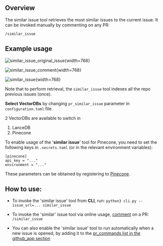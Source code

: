 ## Overview
The similar issue tool retrieves the most similar issues to the current issue.
It can be invoked manually by commenting on any PR:
```
/similar_issue
```


## Example usage

![similar_issue_original_issue](https://codium.ai/images/ai_pr_agent/similar_issue_original_issue.png){width=768}

![similar_issue_comment](https://codium.ai/images/ai_pr_agent/similar_issue_comment.png){width=768}

![similar_issue](https://codium.ai/images/ai_pr_agent/similar_issue.png){width=768}

Note that to perform retrieval, the `similar_issue` tool indexes all the repo previous issues (once).


**Select VectorDBs** by changing `pr_similar_issue` parameter in `configuration.toml` file 

2 VectorDBs are available to switch in
1. LanceDB
2. Pinecone

To enable usage of the '**similar issue**' tool for Pinecone, you need to set the following keys in `.secrets.toml` (or in the relevant environment variables):

```
[pinecone]
api_key = "..."
environment = "..."
```
These parameters can be obtained by registering to [Pinecone](https://app.pinecone.io/?sessionType=signup/).


## How to use:
- To invoke the 'similar issue' tool from **CLI**, run:
`python3 cli.py --issue_url=... similar_issue`

- To invoke the 'similar' issue tool via online usage, [comment](https://github.com/Codium-ai/pr-agent/issues/178#issuecomment-1716934893) on a PR:
`/similar_issue`

- You can also enable the 'similar issue' tool to run automatically when a new issue is opened, by adding it to the [pr_commands list in the github_app section](https://github.com/Codium-ai/pr-agent/blob/main/ai_pr_agent/settings/configuration.toml#L66)